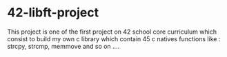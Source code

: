 # 42-libft-project
This project is one of the first project on 42 school core curriculum  which consist to build my own c library which contain 45 c natives functions like : strcpy, strcmp, memmove and so on .... 
